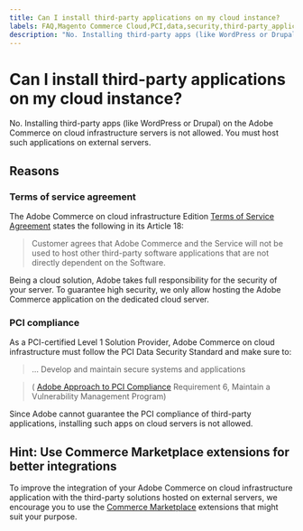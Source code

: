 ```yaml
---
title: Can I install third-party applications on my cloud instance?
labels: FAQ,Magento Commerce Cloud,PCI,data,security,third-party_applications,Adobe Commerce,cloud infrastructure
description: "No. Installing third-party apps (like WordPress or Drupal) on the Adobe Commerce on cloud infrastructure servers is not allowed. You must host such applications on external servers."
---
```


# Can I install third-party applications on my cloud instance?

 No. Installing third-party apps (like WordPress or Drupal) on the Adobe Commerce on cloud infrastructure servers is not allowed. You must host such applications on external servers.

## Reasons

### Terms of service agreement

The Adobe Commerce on cloud infrastructure Edition [Terms of Service Agreement](https://magento.com/legal/terms/cloud-terms) states the following in its Article 18:

>Customer agrees that Adobe Commerce and the Service will not be used to host other third-party software applications that are not directly dependent on the Software.

Being a cloud solution, Adobe takes full responsibility for the security of your server. To guarantee high security, we only allow hosting the Adobe Commerce application on the dedicated cloud server.

### PCI compliance

As a PCI-certified Level 1 Solution Provider, Adobe Commerce on cloud infrastructure must follow the PCI Data Security Standard and make sure to:

>... Develop and maintain secure systems and applications

>( [Adobe Approach to PCI Compliance](https://magento.com/pci-compliance) Requirement 6, Maintain a Vulnerability Management Program)

Since Adobe cannot guarantee the PCI compliance of third-party applications, installing such apps on cloud servers is not allowed.

## Hint: Use Commerce Marketplace extensions for better integrations

To improve the integration of your Adobe Commerce on cloud infrastructure application with the third-party solutions hosted on external servers, we encourage you to use the [Commerce Marketplace](https://marketplace.magento.com) extensions that might suit your purpose.
